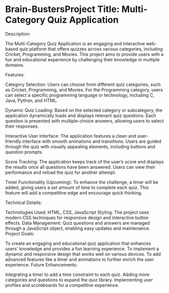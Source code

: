 # Brain-BustersProject Title: Multi-Category Quiz Application

Description:

The Multi-Category Quiz Application is an engaging and interactive web-based quiz platform that offers quizzes across various categories, including Cricket, Programming, and Movies. This project aims to provide users with a fun and educational experience by challenging their knowledge in multiple domains.

Features:

Category Selection: Users can choose from different quiz categories, such as Cricket, Programming, and Movies. For the Programming category, users can select a specific programming language or technology, including C, Java, Python, and HTML.

Dynamic Quiz Loading: Based on the selected category or subcategory, the application dynamically loads and displays relevant quiz questions. Each question is presented with multiple-choice answers, allowing users to select their responses.

Interactive User Interface: The application features a clean and user-friendly interface with smooth animations and transitions. Users are guided through the quiz with visually appealing elements, including buttons and question prompts.

Score Tracking: The application keeps track of the user’s score and displays the results once all questions have been answered. Users can view their performance and reload the quiz for another attempt.

Timer Functionality (Upcoming): To enhance the challenge, a timer will be added, giving users a set amount of time to complete each quiz. This feature will add a competitive edge and encourage quick thinking.

Technical Details:

Technologies Used: HTML, CSS, JavaScript
Styling: The project uses modern CSS techniques for responsive design and interactive button effects.
Data Management: Quiz questions and answers are managed through a JavaScript object, enabling easy updates and maintenance.
Project Goals:

To create an engaging and educational quiz application that enhances users' knowledge and provides a fun learning experience.
To implement a dynamic and responsive design that works well on various devices.
To add advanced features like a timer and animations to further enrich the user experience.
Future Enhancements:

Integrating a timer to add a time constraint to each quiz.
Adding more categories and questions to expand the quiz library.
Implementing user profiles and scoreboards for a competitive experience.
